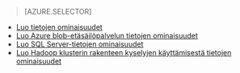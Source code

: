 > [AZURE.SELECTOR]
- [Luo tietojen ominaisuudet](../articles/machine-learning-data-science-create-features.md)
- [Luo Azure blob-etäsäilöpalvelun tietojen ominaisuudet](../articles/machine-learning-data-science-create-features-blob.md)
- [Luo SQL Server-tietojen ominaisuudet](../articles/machine-learning/machine-learning-data-science-create-features-sql-server.md)
- [Luo Hadoop klusterin rakenteen kyselyjen käyttämisestä tietojen ominaisuudet](../articles/machine-learning/machine-learning-data-science-create-features-hive.md)
